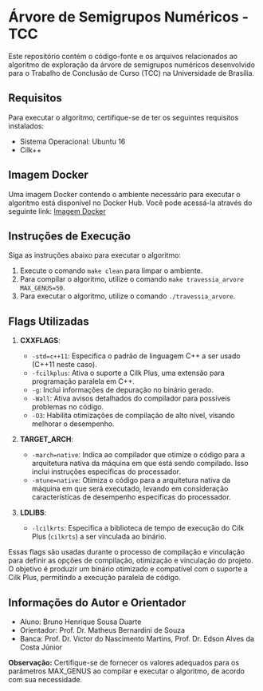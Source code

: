 # Árvore de Semigrupos Numéricos - TCC

Este repositório contém o código-fonte e os arquivos relacionados ao algoritmo de exploração da árvore de semigrupos numéricos desenvolvido para o Trabalho de Conclusão de Curso (TCC) na Universidade de Brasília.

## Requisitos

Para executar o algoritmo, certifique-se de ter os seguintes requisitos instalados:

- Sistema Operacional: Ubuntu 16
- Cilk++

## Imagem Docker

Uma imagem Docker contendo o ambiente necessário para executar o algoritmo está disponível no Docker Hub. Você pode acessá-la através do seguinte link: [Imagem Docker](https://hub.docker.com/repository/docker/mexazonic/tcc2/general)

## Instruções de Execução

Siga as instruções abaixo para executar o algoritmo:

1. Execute o comando `make clean` para limpar o ambiente.
2. Para compilar o algoritmo, utilize o comando `make travessia_arvore MAX_GENUS=50`.
3. Para executar o algoritmo, utilize o comando `./travessia_arvore`.

## Flags Utilizadas

1. **CXXFLAGS**:
   - `-std=c++11`: Especifica o padrão de linguagem C++ a ser usado (C++11 neste caso).
   - `-fcilkplus`: Ativa o suporte a Cilk Plus, uma extensão para programação paralela em C++.
   - `-g`: Inclui informações de depuração no binário gerado.
   - `-Wall`: Ativa avisos detalhados do compilador para possíveis problemas no código.
   - `-O3`: Habilita otimizações de compilação de alto nível, visando melhorar o desempenho.

2. **TARGET_ARCH**:
   - `-march=native`: Indica ao compilador que otimize o código para a arquitetura nativa da máquina em que está sendo compilado. Isso inclui instruções específicas do processador.
   - `-mtune=native`: Otimiza o código para a arquitetura nativa da máquina em que será executado, levando em consideração características de desempenho específicas do processador.

3. **LDLIBS**:
   - `-lcilkrts`: Especifica a biblioteca de tempo de execução do Cilk Plus (`cilkrts`) a ser vinculada ao binário.

Essas flags são usadas durante o processo de compilação e vinculação para definir as opções de compilação, otimização e vinculação do projeto. O objetivo é produzir um binário otimizado e compatível com o suporte a Cilk Plus, permitindo a execução paralela de código.

## Informações do Autor e Orientador

- Aluno: Bruno Henrique Sousa Duarte
- Orientador: Prof. Dr. Matheus Bernardini de Souza
- Banca: Prof. Dr. Victor do Nascimento Martins, Prof. Dr. Edson Alves da Costa Júnior

**Observação:** Certifique-se de fornecer os valores adequados para os parâmetros MAX_GENUS ao compilar e executar o algoritmo, de acordo com sua necessidade.

